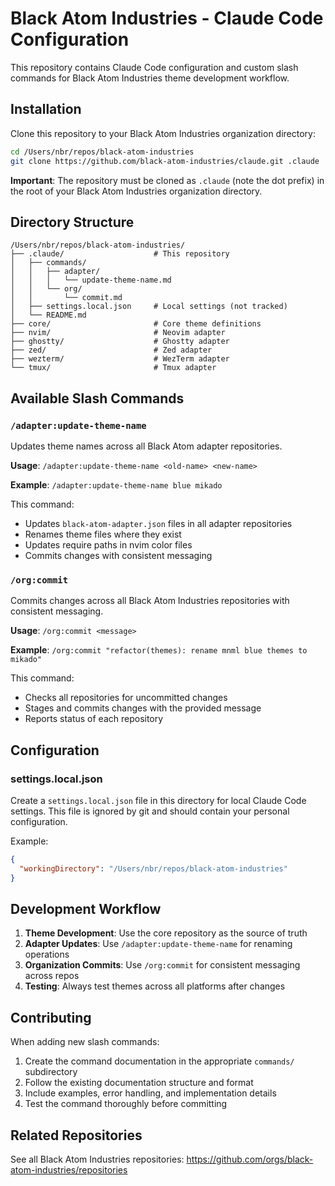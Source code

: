# Black Atom Industries - Claude Code Configuration

This repository contains Claude Code configuration and custom slash commands for Black Atom Industries theme development workflow.

## Installation

Clone this repository to your Black Atom Industries organization directory:

```bash
cd /Users/nbr/repos/black-atom-industries
git clone https://github.com/black-atom-industries/claude.git .claude
```

**Important**: The repository must be cloned as `.claude` (note the dot prefix) in the root of your Black Atom Industries organization directory.

## Directory Structure

```
/Users/nbr/repos/black-atom-industries/
├── .claude/                    # This repository
│   ├── commands/
│   │   ├── adapter/
│   │   │   └── update-theme-name.md
│   │   └── org/
│   │       └── commit.md
│   ├── settings.local.json     # Local settings (not tracked)
│   └── README.md
├── core/                       # Core theme definitions
├── nvim/                       # Neovim adapter
├── ghostty/                    # Ghostty adapter
├── zed/                        # Zed adapter
├── wezterm/                    # WezTerm adapter
└── tmux/                       # Tmux adapter
```

## Available Slash Commands

### `/adapter:update-theme-name`

Updates theme names across all Black Atom adapter repositories.

**Usage**: `/adapter:update-theme-name <old-name> <new-name>`

**Example**: `/adapter:update-theme-name blue mikado`

This command:
- Updates `black-atom-adapter.json` files in all adapter repositories
- Renames theme files where they exist
- Updates require paths in nvim color files
- Commits changes with consistent messaging

### `/org:commit`

Commits changes across all Black Atom Industries repositories with consistent messaging.

**Usage**: `/org:commit <message>`

**Example**: `/org:commit "refactor(themes): rename mnml blue themes to mikado"`

This command:
- Checks all repositories for uncommitted changes
- Stages and commits changes with the provided message
- Reports status of each repository

## Configuration

### settings.local.json

Create a `settings.local.json` file in this directory for local Claude Code settings. This file is ignored by git and should contain your personal configuration.

Example:
```json
{
  "workingDirectory": "/Users/nbr/repos/black-atom-industries"
}
```

## Development Workflow

1. **Theme Development**: Use the core repository as the source of truth
2. **Adapter Updates**: Use `/adapter:update-theme-name` for renaming operations
3. **Organization Commits**: Use `/org:commit` for consistent messaging across repos
4. **Testing**: Always test themes across all platforms after changes

## Contributing

When adding new slash commands:

1. Create the command documentation in the appropriate `commands/` subdirectory
2. Follow the existing documentation structure and format
3. Include examples, error handling, and implementation details
4. Test the command thoroughly before committing

## Related Repositories

See all Black Atom Industries repositories: https://github.com/orgs/black-atom-industries/repositories